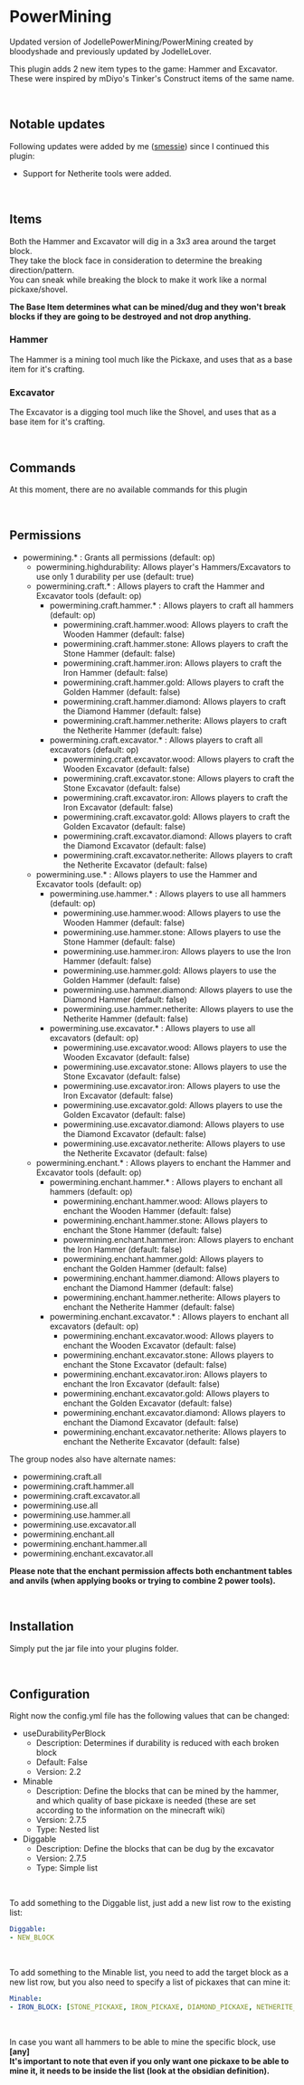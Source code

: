 # PowerMining
Updated version of JodellePowerMining/PowerMining created by bloodyshade and previously updated by JodelleLover.

This plugin adds 2 new item types to the game: Hammer and Excavator.  
These were inspired by mDiyo's Tinker's Construct items of the same name.  

<br />

## Notable updates
Following updates were added by me ([smessie](https://github.com/smessie)) since I continued this plugin:
- Support for Netherite tools were added.

<br />

## Items
Both the Hammer and Excavator will dig in a 3x3 area around the target block.  
They take the block face in consideration to determine the breaking direction/pattern.  
You can sneak while breaking the block to make it work like a normal pickaxe/shovel.

**The Base Item determines what can be mined/dug and they won't break blocks if they are going to be destroyed and not drop anything.**

### Hammer
The Hammer is a mining tool much like the Pickaxe, and uses that as a base item for it's crafting.

### Excavator
The Excavator is a digging tool much like the Shovel, and uses that as a base item for it's crafting.

<br />

## Commands 
At this moment, there are no available commands for this plugin

<br />

## Permissions
- powermining.* : Grants all permissions (default: op)
  - powermining.highdurability: Allows player's Hammers/Excavators to use only 1 durability per use (default: true)
  - powermining.craft.* : Allows players to craft the Hammer and Excavator tools (default: op)
    - powermining.craft.hammer.* : Allows players to craft all hammers (default: op)
      - powermining.craft.hammer.wood: Allows players to craft the Wooden Hammer (default: false)
      - powermining.craft.hammer.stone: Allows players to craft the Stone Hammer (default: false)
      - powermining.craft.hammer.iron: Allows players to craft the Iron Hammer (default: false)
      - powermining.craft.hammer.gold: Allows players to craft the Golden Hammer (default: false)
      - powermining.craft.hammer.diamond: Allows players to craft the Diamond Hammer (default: false)
      - powermining.craft.hammer.netherite: Allows players to craft the Netherite Hammer (default: false)
    - powermining.craft.excavator.* : Allows players to craft all excavators (default: op)
      - powermining.craft.excavator.wood: Allows players to craft the Wooden Excavator (default: false)
      - powermining.craft.excavator.stone: Allows players to craft the Stone Excavator (default: false)
      - powermining.craft.excavator.iron: Allows players to craft the Iron Excavator (default: false)
      - powermining.craft.excavator.gold: Allows players to craft the Golden Excavator (default: false)
      - powermining.craft.excavator.diamond: Allows players to craft the Diamond Excavator (default: false)
      - powermining.craft.excavator.netherite: Allows players to craft the Netherite Excavator (default: false)
  - powermining.use.* : Allows players to use the Hammer and Excavator tools (default: op)
    - powermining.use.hammer.* : Allows players to use all hammers (default: op)
      - powermining.use.hammer.wood: Allows players to use the Wooden Hammer (default: false)
      - powermining.use.hammer.stone: Allows players to use the Stone Hammer (default: false)
      - powermining.use.hammer.iron: Allows players to use the Iron Hammer (default: false)
      - powermining.use.hammer.gold: Allows players to use the Golden Hammer (default: false)
      - powermining.use.hammer.diamond: Allows players to use the Diamond Hammer (default: false)
      - powermining.use.hammer.netherite: Allows players to use the Netherite Hammer (default: false)
    - powermining.use.excavator.* : Allows players to use all excavators (default: op)
      - powermining.use.excavator.wood: Allows players to use the Wooden Excavator (default: false)
      - powermining.use.excavator.stone: Allows players to use the Stone Excavator (default: false)
      - powermining.use.excavator.iron: Allows players to use the Iron Excavator (default: false)
      - powermining.use.excavator.gold: Allows players to use the Golden Excavator (default: false)
      - powermining.use.excavator.diamond: Allows players to use the Diamond Excavator (default: false)
      - powermining.use.excavator.netherite: Allows players to use the Netherite Excavator (default: false)
  - powermining.enchant.* : Allows players to enchant the Hammer and Excavator tools (default: op)
    - powermining.enchant.hammer.* : Allows players to enchant all hammers (default: op)
      - powermining.enchant.hammer.wood: Allows players to enchant the Wooden Hammer (default: false)
      - powermining.enchant.hammer.stone: Allows players to enchant the Stone Hammer (default: false)
      - powermining.enchant.hammer.iron: Allows players to enchant the Iron Hammer (default: false)
      - powermining.enchant.hammer.gold: Allows players to enchant the Golden Hammer (default: false)
      - powermining.enchant.hammer.diamond: Allows players to enchant the Diamond Hammer (default: false)
      - powermining.enchant.hammer.netherite: Allows players to enchant the Netherite Hammer (default: false)
    - powermining.enchant.excavator.* : Allows players to enchant all excavators (default: op)
      - powermining.enchant.excavator.wood: Allows players to enchant the Wooden Excavator (default: false)
      - powermining.enchant.excavator.stone: Allows players to enchant the Stone Excavator (default: false)
      - powermining.enchant.excavator.iron: Allows players to enchant the Iron Excavator (default: false)
      - powermining.enchant.excavator.gold: Allows players to enchant the Golden Excavator (default: false)
      - powermining.enchant.excavator.diamond: Allows players to enchant the Diamond Excavator (default: false)
      - powermining.enchant.excavator.netherite: Allows players to enchant the Netherite Excavator (default: false)
      
The group nodes also have alternate names:
- powermining.craft.all
- powermining.craft.hammer.all
- powermining.craft.excavator.all
- powermining.use.all
- powermining.use.hammer.all
- powermining.use.excavator.all
- powermining.enchant.all
- powermining.enchant.hammer.all
- powermining.enchant.excavator.all

**Please note that the enchant permission affects both enchantment tables and anvils (when applying books or trying to combine 2 power tools).**

<br />

## Installation
Simply put the jar file into your plugins folder.

<br />

## Configuration
Right now the config.yml file has the following values that can be changed:

- useDurabilityPerBlock
  - Description: Determines if durability is reduced with each broken block
  - Default: False
  - Version: 2.2
- Minable
  - Description: Define the blocks that can be mined by the hammer, and which quality of base pickaxe is needed (these are set according to the information on the minecraft wiki)
  - Version: 2.7.5
  - Type: Nested list
- Diggable
  - Description: Define the blocks that can be dug by the excavator
  - Version: 2.7.5
  - Type: Simple list

<br />

To add something to the Diggable list, just add a new list row to the existing list:
```YAML
Diggable:
- NEW_BLOCK
```
<br />

To add something to the Minable list, you need to add the target block as a new list row, but you also need to specify a list of pickaxes that can mine it:
```YAML
Minable:
- IRON_BLOCK: [STONE_PICKAXE, IRON_PICKAXE, DIAMOND_PICKAXE, NETHERITE_PICKAXE]
```

<br />

In case you want all hammers to be able to mine the specific block, use **[any]**  
**It's important to note that even if you only want one pickaxe to be able to mine it, it needs to be inside the list (look at the obsidian definition).**
